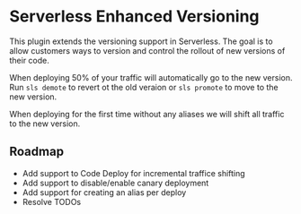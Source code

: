 # Serverless Enhanced Versioning

This plugin extends the versioning support in Serverless. The goal is to allow customers ways to version and 
control the rollout of new versions of their code.

When deploying 50% of your traffic will automatically go to the new version. Run `sls demote` to revert ot the old veraion or `sls promote` to move to the new version.

When deploying for the first time without any aliases we will shift all traffic to the new version.

## Roadmap

- Add support to Code Deploy for incremental traffice shifting
- Add support to disable/enable canary deployment
- Add support for creating an alias per deploy
- Resolve TODOs
